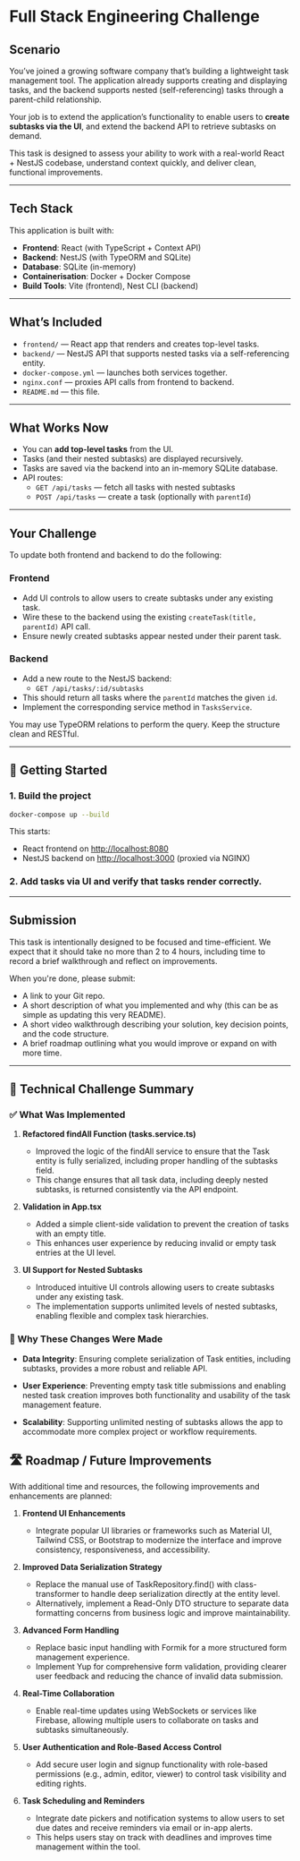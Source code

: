 # Full Stack Engineering Challenge

## Scenario

You’ve joined a growing software company that’s building a lightweight task management tool. The application already supports creating and displaying tasks, and the backend supports nested (self-referencing) tasks through a parent-child relationship.

Your job is to extend the application’s functionality to enable users to **create subtasks via the UI**, and extend the backend API to retrieve subtasks on demand.

This task is designed to assess your ability to work with a real-world React + NestJS codebase, understand context quickly, and deliver clean, functional improvements.

---

## Tech Stack

This application is built with:

- **Frontend**: React (with TypeScript + Context API)
- **Backend**: NestJS (with TypeORM and SQLite)
- **Database**: SQLite (in-memory)
- **Containerisation**: Docker + Docker Compose
- **Build Tools**: Vite (frontend), Nest CLI (backend)

---

## What’s Included

- `frontend/` — React app that renders and creates top-level tasks.
- `backend/` — NestJS API that supports nested tasks via a self-referencing entity.
- `docker-compose.yml` — launches both services together.
- `nginx.conf` — proxies API calls from frontend to backend.
- `README.md` — this file.

---

## What Works Now

- You can **add top-level tasks** from the UI.
- Tasks (and their nested subtasks) are displayed recursively.
- Tasks are saved via the backend into an in-memory SQLite database.
- API routes:
  - `GET /api/tasks` — fetch all tasks with nested subtasks
  - `POST /api/tasks` — create a task (optionally with `parentId`)

---

## Your Challenge

To update both frontend and backend to do the following:

### Frontend

- Add UI controls to allow users to create subtasks under any existing task.
- Wire these to the backend using the existing `createTask(title, parentId)` API call.
- Ensure newly created subtasks appear nested under their parent task.

### Backend

- Add a new route to the NestJS backend:
  - `GET /api/tasks/:id/subtasks`
- This should return all tasks where the `parentId` matches the given `id`.
- Implement the corresponding service method in `TasksService`.

You may use TypeORM relations to perform the query. Keep the structure clean and RESTful.

---

## 🧪 Getting Started

### 1. Build the project

```bash
docker-compose up --build
```

This starts:
- React frontend on [http://localhost:8080](http://localhost:8080)
- NestJS backend on [http://localhost:3000](http://localhost:3000) (proxied via NGINX)

### 2. Add tasks via UI and verify that tasks render correctly.

---

## Submission

This task is intentionally designed to be focused and time-efficient. We expect that it should take no more than 2 to 4 hours, including time to record a brief walkthrough and reflect on improvements.

When you're done, please submit:

- A link to your Git repo.
- A short description of what you implemented and why (this can be as simple as updating this very README).
- A short video walkthrough describing your solution, key decision points, and the code structure.
- A brief roadmap outlining what you would improve or expand on with more time.

---

## 📌 Technical Challenge Summary
### ✅ What Was Implemented
1. **Refactored findAll Function (tasks.service.ts)**
    - Improved the logic of the findAll service to ensure that the Task entity is fully serialized, including proper handling of the subtasks field.
    - This change ensures that all task data, including deeply nested subtasks, is returned consistently via the API endpoint.

2. **Validation in App.tsx**
    - Added a simple client-side validation to prevent the creation of tasks with an empty title.
    - This enhances user experience by reducing invalid or empty task entries at the UI level.

3. **UI Support for Nested Subtasks**
    - Introduced intuitive UI controls allowing users to create subtasks under any existing task.
    - The implementation supports unlimited levels of nested subtasks, enabling flexible and complex task hierarchies.

### 🧠 Why These Changes Were Made
- **Data Integrity**: Ensuring complete serialization of Task entities, including subtasks, provides a more robust and reliable API.

- **User Experience**: Preventing empty task title submissions and enabling nested task creation improves both functionality and usability of the task management feature.

- **Scalability**: Supporting unlimited nesting of subtasks allows the app to accommodate more complex project or workflow requirements.

## 🛣️ Roadmap / Future Improvements
With additional time and resources, the following improvements and enhancements are planned:

1. **Frontend UI Enhancements**
    - Integrate popular UI libraries or frameworks such as Material UI, Tailwind CSS, or Bootstrap to modernize the interface and improve consistency, responsiveness, and accessibility.

2. **Improved Data Serialization Strategy**
    - Replace the manual use of TaskRepository.find() with class-transformer to handle deep serialization directly at the entity level.
    - Alternatively, implement a Read-Only DTO structure to separate data formatting concerns from business logic and improve maintainability.

3. **Advanced Form Handling**
    - Replace basic input handling with Formik for a more structured form management experience.
    - Implement Yup for comprehensive form validation, providing clearer user feedback and reducing the chance of invalid data submission.

4. **Real-Time Collaboration**
    - Enable real-time updates using WebSockets or services like Firebase, allowing multiple users to collaborate on tasks and subtasks simultaneously.

5. **User Authentication and Role-Based Access Control**
    - Add secure user login and signup functionality with role-based permissions (e.g., admin, editor, viewer) to control task visibility and editing rights.
  
6. **Task Scheduling and Reminders**
    - Integrate date pickers and notification systems to allow users to set due dates and receive reminders via email or in-app alerts.
    - This helps users stay on track with deadlines and improves time management within the tool.